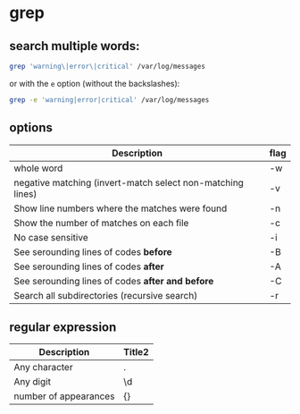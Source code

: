 <!--ts-->
<!--te-->

# grep

## search multiple words:

```bash
grep 'warning\|error\|critical' /var/log/messages
```

or with the `e` option (without the backslashes):

```bash
grep -e 'warning|error|critical' /var/log/messages
```

## options

Description | flag
------------|-----
whole word | -w
negative matching (invert-match select non-matching lines)  | -v
Show line numbers where the matches were found | -n
Show the number of matches on each file | -c
No case sensitive | -i
See serounding lines of codes **before** | -B <number of lines>
See serounding lines of codes **after** | -A <number of lines>
See serounding lines of codes **after and before** | -C <number of lines>
Search all subdirectories (recursive search)| -r

## regular expression

Description | Title2
------------|-----
Any character | .
Any digit | \d
number of appearances | {<number of appearances>}
